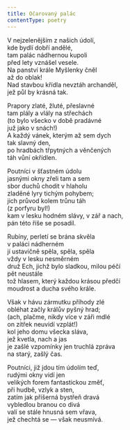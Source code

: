 ```yaml
---
title: Očarovaný palác
contentType: poetry
---
```


<section>

V nejzelenějším z našich údolí,  
kde bydlí dobří andělé,  
tam palác nádhernou kupoli  
před lety vznášel vesele.  
Na panství krále Myšlenky čněl  
až do oblak!  
Nad stavbou křídla nevztáh archanděl,  
jež půl by krásná tak.

</section>

<section>

Prapory zlaté, žluté, přeslavné  
tam plály a vlály na střechách  
(to bylo všecko v době pradávné  
juž jako v snách!)  
A každý vánek, kterým až sem dych  
tak slavný den,  
po hradbách třpytných a věnčených  
táh vůní okřídlen.

</section>

<section>

Poutníci v šťastném údolu  
jasnými okny zřeli tam a sem  
sbor duchů chodit v hlaholu  
zladěné lyry tichým pohybem;  
jich průvod kolem trůnu táh  
(z porfyru byl!)  
kam v lesku hodném slávy, v zář a nach,  
pán této říše se posadil.

</section>

<section>

Rubíny, perletí se brána skvěla  
v paláci nádherném  
jí ustavičně spěla, spěla, spěla  
vždy v lesku nesměrném  
druž Ech, jichž bylo sladkou, milou péčí  
pět neustále  
tož hlasem, který každou krásou předčí  
moudrost a ducha svého krále.

</section>

<section>

Však v hávu zármutku příhody zlé  
obléhat začly králův pyšný hrad;  
(ach, plačme, nikdy více v záři mdlé  
on zítřek neuvidí vzplát!)  
kol jeho domu všecka sláva,  
jež kvetla, nach a jas  
je zašlé vzpomínky jen truchlá zpráva  
na starý, zašlý čas.

</section>

<section>

Poutníci, již jdou tím údolím teď,  
rudými okny vidí jen  
velikých forem fantastickou změť,  
při hudbě, vzlyk a sten,  
zatím jak příšerná bystřeň dravá  
vybledlou branou co divá  
valí se stále hnusná sem vřava,  
jež chechtá se — však neusmívá.

</section>
